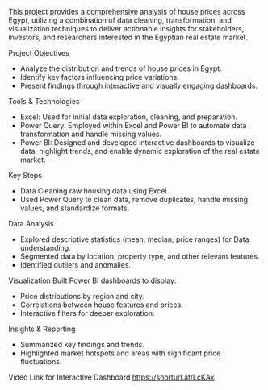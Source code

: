 This project provides a comprehensive analysis of house prices across Egypt, utilizing a combination of data cleaning, transformation, and visualization techniques to deliver actionable insights for stakeholders, investors, and researchers interested in the Egyptian real estate market.

Project Objectives
  - Analyze the distribution and trends of house prices in Egypt.
  - Identify key factors influencing price variations.
  - Present findings through interactive and visually engaging dashboards.

Tools & Technologies
  - Excel: Used for initial data exploration, cleaning, and preparation.
  - Power Query: Employed within Excel and Power BI to automate data transformation and handle missing values.
  - Power BI: Designed and developed interactive dashboards to visualize data, highlight trends, and enable dynamic exploration of the real estate market.

Key Steps
  - Data Cleaning raw housing data using Excel.
  - Used Power Query to clean data, remove duplicates, handle missing values, and standardize formats.

Data Analysis
  - Explored descriptive statistics (mean, median, price ranges) for Data understanding.
  - Segmented data by location, property type, and other relevant features.
  - Identified outliers and anomalies.

Visualization
Built Power BI dashboards to display:
  - Price distributions by region and city.
  - Correlations between house features and prices.
  - Interactive filters for deeper exploration.

Insights & Reporting
  - Summarized key findings and trends.
  - Highlighted market hotspots and areas with significant price fluctuations.

Video Link for Interactive Dashboard https://shorturl.at/LcKAk
